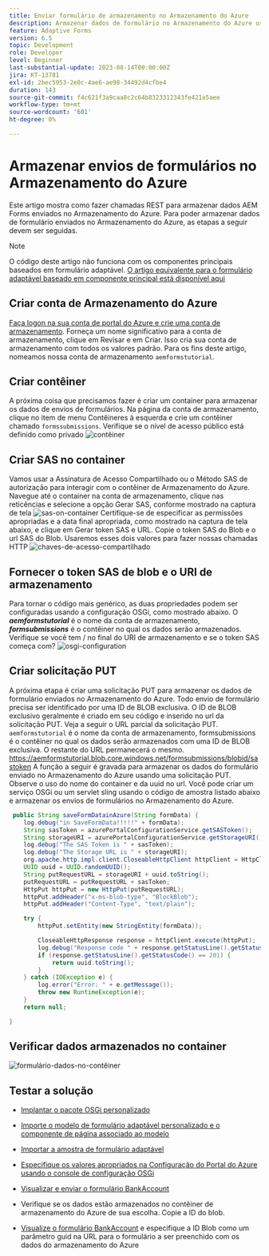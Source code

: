 ```yaml
---
title: Enviar formulário de armazenamento no Armazenamento do Azure
description: Armazenar dados de formulário no Armazenamento do Azure usando a API REST
feature: Adaptive Forms
version: 6.5
topic: Development
role: Developer
level: Beginner
last-substantial-update: 2023-08-14T00:00:00Z
jira: KT-13781
exl-id: 2bec5953-2e0c-4ae6-ae98-34492d4cfbe4
duration: 143
source-git-commit: f4c621f3a9caa8c2c64b8323312343fe421a5aee
workflow-type: tm+mt
source-wordcount: '601'
ht-degree: 0%

---
```


# Armazenar envios de formulários no Armazenamento do Azure

Este artigo mostra como fazer chamadas REST para armazenar dados AEM Forms enviados no Armazenamento do Azure.
Para poder armazenar dados de formulário enviados no Armazenamento do Azure, as etapas a seguir devem ser seguidas.

>[!NOTE]
>O código deste artigo não funciona com os componentes principais baseados em formulário adaptável. [O artigo equivalente para o formulário adaptável baseado em componente principal está disponível aqui](https://experienceleague.adobe.com/docs/experience-manager-learn/forms/prefill-form-with-data-attachments/introduction.html?lang=en)


## Criar conta de Armazenamento do Azure

[Faça logon na sua conta de portal do Azure e crie uma conta de armazenamento](https://learn.microsoft.com/en-us/azure/storage/common/storage-account-create?tabs=azure-portal#create-a-storage-account-1). Forneça um nome significativo para a conta de armazenamento, clique em Revisar e em Criar. Isso cria sua conta de armazenamento com todos os valores padrão. Para os fins deste artigo, nomeamos nossa conta de armazenamento `aemformstutorial`.


## Criar contêiner

A próxima coisa que precisamos fazer é criar um container para armazenar os dados de envios de formulários.
Na página da conta de armazenamento, clique no item de menu Contêineres à esquerda e crie um contêiner chamado `formssubmissions`. Verifique se o nível de acesso público está definido como privado
![contêiner](./assets/new-container.png)

## Criar SAS no container

Vamos usar a Assinatura de Acesso Compartilhado ou o Método SAS de autorização para interagir com o contêiner de Armazenamento do Azure.
Navegue até o container na conta de armazenamento, clique nas reticências e selecione a opção Gerar SAS, conforme mostrado na captura de tela
![sas-on-container](./assets/sas-on-container.png)
Certifique-se de especificar as permissões apropriadas e a data final apropriada, como mostrado na captura de tela abaixo, e clique em Gerar token SAS e URL. Copie o token SAS do Blob e o url SAS do Blob. Usaremos esses dois valores para fazer nossas chamadas HTTP
![chaves-de-acesso-compartilhado](./assets/shared-access-signature.png)


## Fornecer o token SAS de blob e o URI de armazenamento

Para tornar o código mais genérico, as duas propriedades podem ser configuradas usando a configuração OSGi, como mostrado abaixo. O _**aemformstutorial**_ é o nome da conta de armazenamento, _**formsubmissions**_ é o contêiner no qual os dados serão armazenados.
Verifique se você tem / no final do URI de armazenamento e se o token SAS começa com?
![osgi-configuration](./assets/azure-portal-osgi-configuration.png)


## Criar solicitação PUT

A próxima etapa é criar uma solicitação PUT para armazenar os dados de formulário enviados no Armazenamento do Azure. Todo envio de formulário precisa ser identificado por uma ID de BLOB exclusiva. O ID de BLOB exclusivo geralmente é criado em seu código e inserido no url da solicitação PUT.
Veja a seguir o URL parcial da solicitação PUT. `aemformstutorial` é o nome da conta de armazenamento, formsubmissions é o contêiner no qual os dados serão armazenados com uma ID de BLOB exclusiva. O restante do URL permanecerá o mesmo.
https://aemformstutorial.blob.core.windows.net/formsubmissions/blobid/sastoken
A função a seguir é gravada para armazenar os dados do formulário enviado no Armazenamento do Azure usando uma solicitação PUT. Observe o uso do nome do container e da uuid no url. Você pode criar um serviço OSGi ou um servlet sling usando o código de amostra listado abaixo e armazenar os envios de formulários no Armazenamento do Azure.

```java
 public String saveFormDatainAzure(String formData) {
    log.debug("in SaveFormData!!!!!" + formData);
    String sasToken = azurePortalConfigurationService.getSASToken();
    String storageURI = azurePortalConfigurationService.getStorageURI();
    log.debug("The SAS Token is " + sasToken);
    log.debug("The Storage URL is " + storageURI);
    org.apache.http.impl.client.CloseableHttpClient httpClient = HttpClientBuilder.create().build();
    UUID uuid = UUID.randomUUID();
    String putRequestURL = storageURI + uuid.toString();
    putRequestURL = putRequestURL + sasToken;
    HttpPut httpPut = new HttpPut(putRequestURL);
    httpPut.addHeader("x-ms-blob-type", "BlockBlob");
    httpPut.addHeader("Content-Type", "text/plain");

    try {
        httpPut.setEntity(new StringEntity(formData));

        CloseableHttpResponse response = httpClient.execute(httpPut);
        log.debug("Response code " + response.getStatusLine().getStatusCode());
        if (response.getStatusLine().getStatusCode() == 201) {
            return uuid.toString();
        }
    } catch (IOException e) {
        log.error("Error: " + e.getMessage());
        throw new RuntimeException(e);
    }
    return null;

}
```

## Verificar dados armazenados no container

![formulário-dados-no-contêiner](./assets/form-data-in-container.png)

## Testar a solução

* [Implantar o pacote OSGi personalizado](./assets/SaveAndFetchFromAzure.core-1.0.0-SNAPSHOT.jar)

* [Importe o modelo de formulário adaptável personalizado e o componente de página associado ao modelo](./assets/store-and-fetch-from-azure.zip)

* [Importar a amostra de formulário adaptável](./assets/bank-account-sample-form.zip)

* [Especifique os valores apropriados na Configuração do Portal do Azure usando o console de configuração OSGi](https://experienceleague.adobe.com/docs/experience-manager-learn/forms/some-useful-integrations/store-form-data-in-azure-storage.html?lang=en#provide-the-blob-sas-token-and-storage-uri)

* [Visualizar e enviar o formulário BankAccount](http://localhost:4502/content/dam/formsanddocuments/azureportalstorage/bankaccount/jcr:content?wcmmode=disabled)

* Verifique se os dados estão armazenados no contêiner de armazenamento do Azure de sua escolha. Copie a ID do blob.
* [Visualize o formulário BankAccount](http://localhost:4502/content/dam/formsanddocuments/azureportalstorage/bankaccount/jcr:content?wcmmode=disabled&amp;guid=dba8ac0b-8be6-41f2-9929-54f627a649f6) e especifique a ID Blob como um parâmetro guid na URL para o formulário a ser preenchido com os dados do armazenamento do Azure


